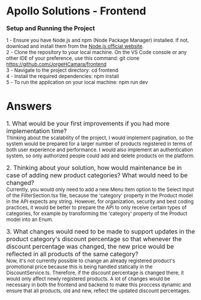 # Apollo Solutions - Frontend

<font size="3">**Setup and Running the Project**</font>

<font size="2">1 - Ensure you have Node.js and npm (Node Package Manager) installed. If not, download and install them from the [Node.js official website](https://nodejs.org/).</font> \
<font size="2">2 - Clone the repository to your local machine. On the VS Code console or any other IDE of your preference, use this command: git clone https://github.com/JorgeHCamara/frontend</font> \
<font size="2">3 - Navigate to the project directory: cd frontend</font> \
<font size="2">4 - Install the required dependencies: npm install</font> \
<font size="2">5 - To run the application on your local machine: npm run dev</font>

# Answers

<font size="3">1. What would be your first improvements if you had more implementation time?</font> \
<font size="2">Thinking about the scalability of the project, I would implement pagination, so the system would be prepared for a larger number of products registered in terms of both user experience and performance. I would also implement an authentication system, so only authorized people could add and delete products on the platform.</font>

<font size="3">2. Thinking about your solution, how would maintenance be in case of adding new product categories? What would need to be changed?</font> \
<font size="2">Currently, you would only need to add a new Menu Item option to the Select Input of the FilterSection.tsx file, because the 'category' property in the Product model in the API expects any string. However, for organization, security and best coding practices, it would be better to prepare the API to only receive certain types of categories, for example by transforming the 'category' property of the Product model into an Enum.</font>

<font size="3">3. What changes would need to be made to support updates in the product category's discount percentage so that whenever the discount percentage was changed, the new price would be reflected in all products of the same category?</font> \
<font size="2">Now, it's not currently possible to change an already registered product's promotional price because this is being handled statically in the DiscountService.ts. Therefore, if the discount percentage is changed there, it would only affect newly registered products. A lot of changes would be necessary in both the frontend and backend to make this proccess dynamic and ensure that all products, old and new, reflect the updated discount percentages.</font>

